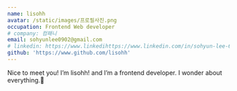 ```yaml
---
name: lisohh
avatar: /static/images/프로필사진.png
occupation: Frontend Web developer
# company: 컴패니
email: sohyunlee0902@gmail.com
# linkedin: https://www.linkedihttps://www.linkedin.com/in/sohyun-lee-601092183/
github: 'https://www.github.com/lisohh'
---
```


Nice to meet you!
I’m lisohh! and I’m a frontend developer.
I wonder about everything.🧐
